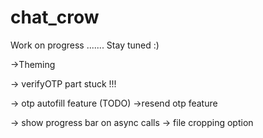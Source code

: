 # chat_crow

Work on progress ....... Stay tuned :)

->Theming

-> verifyOTP part stuck !!!

-> otp autofill feature (TODO)
->resend otp feature

-> show progress bar on async calls
-> file cropping option
